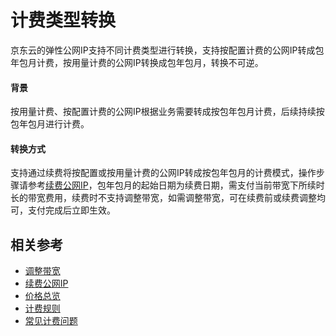 # 计费类型转换

京东云的弹性公网IP支持不同计费类型进行转换，支持按配置计费的公网IP转成包年包月计费，按用量计费的公网IP转换成包年包月，转换不可逆。

#### 背景

按用量计费、按配置计费的公网IP根据业务需要转成按包年包月计费，后续持续按包年包月进行计费。

#### 转换方式

支持通过续费将按配置或按用量计费的公网IP转成按包年包月的计费模式，操作步骤请参考[续费公网IP](../Operation-Guide/Elastic-IP-Management/Renew-Elastic-IP.md)，包年包月的起始日期为续费日期，需支付当前带宽下所续时长的带宽费用，续费时不支持调整带宽，如需调整带宽，可在续费前或续费调整均可，支付完成后立即生效。



## 相关参考

- [调整带宽](../Operation-Guide/Elastic-IP-Management/Modify-Elastic-IP.md)
- [续费公网IP](../Operation-Guide/Elastic-IP-Management/Renew-Elastic-IP.md)
- [价格总览](Price-Overview.md)
- [计费规则](Billing-Rules.md)
- [常见计费问题](Bill-FAQ.md)



